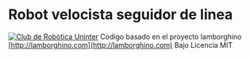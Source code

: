 # Robot velocista seguidor de linea
[![Club de Robòtica Uninter](https://thumb.ibb.co/kufdtc/17634355_820590094761762_2533577433167154161_n.jpg)](https://www.facebook.com/RobotUninterCde)
 Codigo basado en el proyecto lamborghino [http://lamborghino.com](http://lamborghino.com) Bajo Licencia MIT
